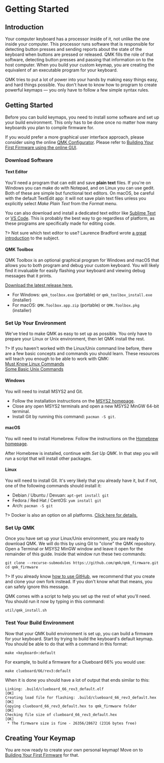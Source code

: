 # Getting Started

## Introduction

Your computer keyboard has a processor inside of it, not unlike the one inside your computer. This processor runs software that is responsible for detecting button presses and sending reports about the state of the keyboard when buttons are pressed or released. QMK fills the role of that software, detecting button presses and passing that information on to the host computer. When you build your custom keymap, you are creating the equivalent of an executable program for your keyboard.

QMK tries to put a lot of power into your hands by making easy things easy, and hard things possible. You don't have to know how to program to create powerful keymaps — you only have to follow a few simple syntax rules.

## Getting Started

Before you can build keymaps, you need to install some software and set up your build environment. This only has to be done once no matter how many keyboards you plan to compile firmware for.

If you would prefer a more graphical user interface approach, please consider using the online [QMK Configurator](https://config.qmk.fm). Please refer to [Building Your First Firmware using the online GUI](https://github.com/SamyPesse/qmk_firmware/tree/91c8a9314aed50d4220ce18e7f3f1e0476e44286/docs/newbs_building_firmware_configurator.md).

### Download Software

#### Text Editor

You'll need a program that can edit and save **plain text** files. If you're on Windows you can make do with Notepad, and on Linux you can use gedit. Both of these are simple but functional text editors. On macOS, be careful with the default TextEdit app: it will not save plain text files unless you explicitly select _Make Plain Text_ from the _Format_ menu.

You can also download and install a dedicated text editor like [Sublime Text](https://www.sublimetext.com/) or [VS Code](https://code.visualstudio.com/). This is probably the best way to go regardless of platform, as these programs are specifically made for editing code.

?&gt; Not sure which text editor to use? Laurence Bradford wrote [a great introduction](https://learntocodewith.me/programming/basics/text-editors/) to the subject.

#### QMK Toolbox

QMK Toolbox is an optional graphical program for Windows and macOS that allows you to both program and debug your custom keyboard. You will likely find it invaluable for easily flashing your keyboard and viewing debug messages that it prints.

[Download the latest release here.](https://github.com/qmk/qmk_toolbox/releases/latest)

* For Windows: `qmk_toolbox.exe` \(portable\) or `qmk_toolbox_install.exe` \(installer\)
* For macOS: `QMK.Toolbox.app.zip` \(portable\) or `QMK.Toolbox.pkg` \(installer\)

### Set Up Your Environment

We've tried to make QMK as easy to set up as possible. You only have to prepare your Linux or Unix environment, then let QMK install the rest.

?&gt; If you haven't worked with the Linux/Unix command line before, there are a few basic concepts and commands you should learn. These resources will teach you enough to be able to work with QMK:  
 [Must Know Linux Commands](https://www.guru99.com/must-know-linux-commands.html)  
 [Some Basic Unix Commands](https://www.tjhsst.edu/~dhyatt/superap/unixcmd.html)

#### Windows

You will need to install MSYS2 and Git.

* Follow the installation instructions on the [MSYS2 homepage](http://www.msys2.org).
* Close any open MSYS2 terminals and open a new MSYS2 MinGW 64-bit terminal.
* Install Git by running this command: `pacman -S git`.

#### macOS

You will need to install Homebrew. Follow the instructions on the [Homebrew homepage](https://brew.sh).

After Homebrew is installed, continue with _Set Up QMK_. In that step you will run a script that will install other packages.

#### Linux

You will need to install Git. It's very likely that you already have it, but if not, one of the following commands should install it:

* Debian / Ubuntu / Devuan: `apt-get install git`
* Fedora / Red Hat / CentOS: `yum install git`
* Arch: `pacman -S git`

?&gt; Docker is also an option on all platforms. [Click here for details.](../detailed-guides/getting_started_build_tools.md#docker)

### Set Up QMK

Once you have set up your Linux/Unix environment, you are ready to download QMK. We will do this by using Git to "clone" the QMK repository. Open a Terminal or MSYS2 MinGW window and leave it open for the remainder of this guide. Inside that window run these two commands:

```text
git clone --recurse-submodules https://github.com/qmk/qmk_firmware.git
cd qmk_firmware
```

?&gt; If you already know [how to use GitHub](../readme/getting_started_github.md), we recommend that you create and clone your own fork instead. If you don't know what that means, you can safely ignore this message.

QMK comes with a script to help you set up the rest of what you'll need. You should run it now by typing in this command:

```text
util/qmk_install.sh
```

### Test Your Build Environment

Now that your QMK build environment is set up, you can build a firmware for your keyboard. Start by trying to build the keyboard's default keymap. You should be able to do that with a command in this format:

```text
make <keyboard>:default
```

For example, to build a firmware for a Clueboard 66% you would use:

```text
make clueboard/66/rev3:default
```

When it is done you should have a lot of output that ends similar to this:

```text
Linking: .build/clueboard_66_rev3_default.elf                                                       [OK]
Creating load file for flashing: .build/clueboard_66_rev3_default.hex                               [OK]
Copying clueboard_66_rev3_default.hex to qmk_firmware folder                                        [OK]
Checking file size of clueboard_66_rev3_default.hex                                                 [OK]
 * The firmware size is fine - 26356/28672 (2316 bytes free)
```

## Creating Your Keymap

You are now ready to create your own personal keymap! Move on to [Building Your First Firmware](newbs_building_firmware.md) for that.

